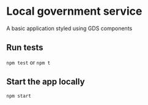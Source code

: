 # Local government service
A basic application styled using GDS components

## Run tests
`npm test` or `npm t`

## Start the app locally
`npm start`